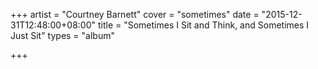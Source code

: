 +++
artist = "Courtney Barnett"
cover = "sometimes"
date = "2015-12-31T12:48:00+08:00"
title = "Sometimes I Sit and Think, and Sometimes I Just Sit"
types = "album"

+++

